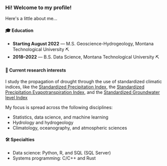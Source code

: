 ### Hi! Welcome to my profile!

Here's a little about me...

#### 🎓 Education
- **Starting August 2022** &mdash; M.S. Geoscience-Hydrogeology, Montana Technological University ⛏️
- **2018&ndash;2022** &mdash; B.S. Data Science, Montana Technological University ⛏️

#### 🔬 Current research interests
I study the propagation of drought through the use of standardized climatic indices, like the [Standardized Precipitation Index](https://climate.colostate.edu/pdfs/relationshipofdroughtfrequency.pdf), the [Standardized Precipitation Evapotranspiration Index](https://journals.ametsoc.org/view/journals/clim/23/7/2009jcli2909.1.xml), and the [Standardized Groundwater level Index](https://doi.org/10.5194/hess-17-4769-2013)

My focus is spread across the following disciplines:
- Statistics, data science, and machine learning
- Hydrology and hydrogeology
- Climatology, oceanography, and atmospheric sciences

#### 🛠️ Specialties

- Data science: Python, R, and SQL (SQL Server)
- Systems programming: C/C++ and Rust

<!--
**dannbuckley/dannbuckley** is a ✨ _special_ ✨ repository because its `README.md` (this file) appears on your GitHub profile.

Here are some ideas to get you started:

- 🔭 I’m currently working on ...
- 🌱 I’m currently learning ...
- 👯 I’m looking to collaborate on ...
- 🤔 I’m looking for help with ...
- 💬 Ask me about ...
- 📫 How to reach me: ...
- 😄 Pronouns: ...
- ⚡ Fun fact: ...
-->

